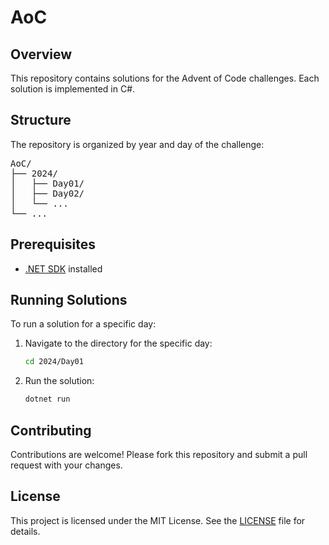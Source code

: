 # AoC

## Overview
This repository contains solutions for the Advent of Code challenges. Each solution is implemented in C#.

## Structure
The repository is organized by year and day of the challenge:
<pre>
AoC/
├── 2024/
│   ├── Day01/
│   ├── Day02/
│   └── ...
└── ...
</pre>

## Prerequisites
- [.NET SDK](https://dotnet.microsoft.com/download) installed

## Running Solutions
To run a solution for a specific day:
1. Navigate to the directory for the specific day:
    ```sh
    cd 2024/Day01
    ```
2. Run the solution:
    ```sh
    dotnet run
    ```

## Contributing
Contributions are welcome! Please fork this repository and submit a pull request with your changes.

## License
This project is licensed under the MIT License. See the [LICENSE](LICENSE) file for details.
